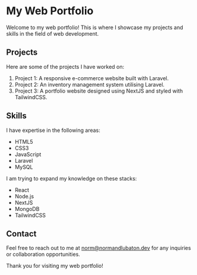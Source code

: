 # My Web Portfolio

Welcome to my web portfolio! This is where I showcase my projects and skills in the field of web development.

## Projects

Here are some of the projects I have worked on:

1. Project 1: A responsive e-commerce website built with Laravel.
2. Project 2: An inventory management system utilising Laravel.
3. Project 3: A portfolio website designed using NextJS and styled with TailwindCSS.

## Skills

I have expertise in the following areas:

-   HTML5
-   CSS3
-   JavaScript
-   Laravel
-   MySQL

I am trying to expand my knowledge on these stacks:

-   React
-   Node.js
-   NextJS
-   MongoDB
-   TailwindCSS

## Contact

Feel free to reach out to me at norm@normandlubaton.dev for any inquiries or collaboration opportunities.

Thank you for visiting my web portfolio!
